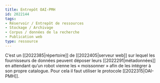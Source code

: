 ```yaml
---
title: Entrepôt OAI-PMH
id: 2022144
tags:
- Réservoir / Entrepôt de ressources
- Stockage / Archivage
- Corpus / données de la recherche
- Publication web
type: ressource
---
```


C’est un [[2022385|répertoire]] de [[2022405|serveur web]] sur lequel les fournisseurs de données peuvent déposer leurs [[2022291|métadonnées]] en attendant qu’un robot vienne les « moissonner » afin de les intégrer à son propre catalogue. Pour cela il faut utiliser le protocole [[2022315|OAI-PMH]].

